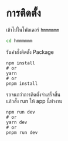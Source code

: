 # การติดตั้ง
เข้าไปในโฟลเดอร์ `hmmmmmm`
```bash
cd hmmmmmm
```

รันคำสั่งติดตั้ง Package
```base
npm install
# or
yarn
# or
pnpm install
```

รอจนกว่าการติดตั้งจำเสร็จสิ้น  
แล้วสั่ง run ให้ app นี้ทำงาน
```
npm run dev
# or
yarn dev
# or
pnpm run dev
```
